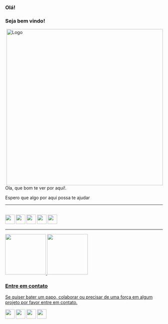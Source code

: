 ### Olá! 

<h3>Seja bem vindo!</h3>

<div style="display: inline_block">
    <img align="right"alt="Logo"  width="500" src="https://user-images.githubusercontent.com/49497668/181762968-ef8ee659-4698-4dc7-b99f-08b69f1925c3.svg">
    <p>Ola, que bom te ver por aqui!.</p>
    <p>Espero que algo por aqui possa te ajudar</p>

</div>

<hr>

<div style="display: inline_block"><br>
  
  <img height="30em" src="https://img.shields.io/badge/CSS3-1572B6?style=for-the-badge&logo=css3&logoColor=white"/>
  <img height="30em" src="https://img.shields.io/badge/HTML5-E34F26?style=for-the-badge&logo=html5&logoColor=white"/>
  <img height="30em" src="https://img.shields.io/badge/JavaScript-323330?style=for-the-badge&logo=javascript&logoColor=F7DF1E"/>
  <img height="30em" src="https://img.shields.io/badge/Python-FFD43B?style=for-the-badge&logo=python&logoColor=darkgreen"/>
  <img height="30em" src="https://img.shields.io/badge/Shell_Script-121011?style=for-the-badge&logo=gnu-bash&logoColor=white"/>

</div>


<hr>

<div align="left">
  <a href="https://github.com/paulosergiocf">
  <img height="130em" src="https://github-readme-stats.vercel.app/api?username=paulosergiocf&show_icons=true&theme=dracula&include_all_commits=true&count_private=true"/>
  <img height="130em" src="https://github-readme-stats.vercel.app/api/top-langs/?username=paulosergiocf&layout=compact&langs_count=7&theme=dracula"/>

</div>

<div align="left">

  <h3>Entre em contato</h3>
  
  <p>Se quiser bater um papo, colaborar ou precisar de uma força em algum projeto por favor entre em contato.</p>

  <a href="mailto:paulosergiocf.dev@gmail.com"><img height="30em" src="https://img.shields.io/badge/Gmail-D14836?style=for-the-badge&logo=gmail&logoColor=white"/></a>
  <a href="mailto:paulosergiocf@protonmail.com"><img height="30em" src="https://img.shields.io/badge/ProtonMail-8B89CC?style=for-the-badge&logo=protonmail&logoColor=white"/></a>
  <a href="https://www.duolingo.com/profile/PauloSergiocf"><img height="30em" src="https://img.shields.io/badge/Duolingo-58CC02?style=for-the-badge&logo=Duolingo&logoColor=white"/></a>
  <a href="https://www.linkedin.com/in/pauloseriocf/"><img height="30em" src="https://img.shields.io/badge/LinkedIn-0077B5?style=for-the-badge&logo=linkedin&logoColor=white"/></a>

</div>
